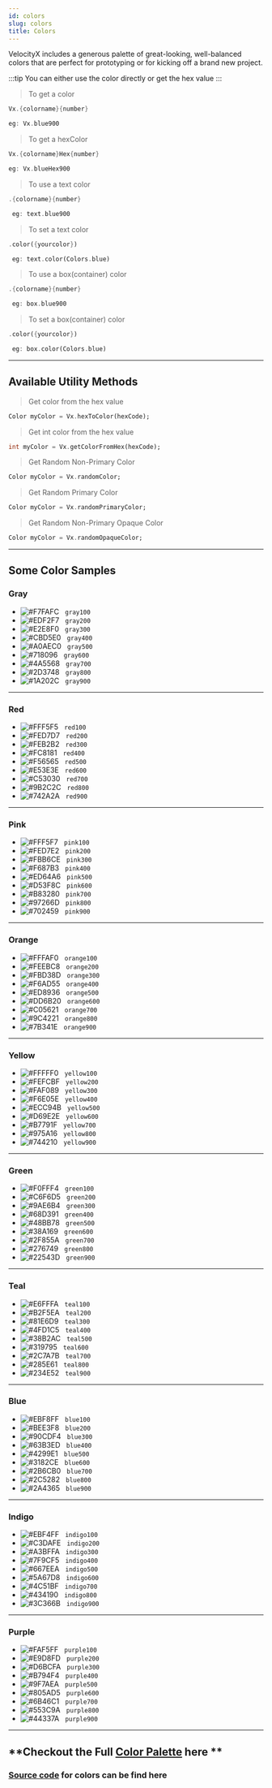 ```yaml
---
id: colors
slug: colors
title: Colors
---
```


VelocityX includes a generous palette of great-looking, well-balanced colors that are perfect for prototyping or for kicking off a brand new project.

:::tip
You can either use the color directly or get the hex value
:::

> To get a color

```dart
Vx.{colorname}{number}

eg: Vx.blue900
```

> To get a hexColor

```dart
Vx.{colorname}Hex{number}

eg: Vx.blueHex900
```

> To use a text color

```dart
.{colorname}{number}

 eg: text.blue900
```

> To set a text color

```dart
.color({yourcolor})

 eg: text.color(Colors.blue)
```

> To use a box(container) color

```dart
.{colorname}{number}

 eg: box.blue900
```

> To set a box(container) color

```dart
.color({yourcolor})

 eg: box.color(Colors.blue)
```

---

## Available Utility Methods

> Get color from the hex value

```dart
Color myColor = Vx.hexToColor(hexCode);
```

> Get int color from the hex value

```dart
int myColor = Vx.getColorFromHex(hexCode);
```

> Get Random Non-Primary Color

```dart
Color myColor = Vx.randomColor;
```

> Get Random Primary Color

```dart
Color myColor = Vx.randomPrimaryColor;
```

> Get Random Non-Primary Opaque Color

```dart
Color myColor = Vx.randomOpaqueColor;
```

---

## Some Color Samples

### Gray

- ![#F7FAFC](https://via.placeholder.com/35/F7FAFC/000000?text=+) &nbsp; `gray100`
- ![#EDF2F7](https://via.placeholder.com/35/EDF2F7/000000?text=+) &nbsp; `gray200`
- ![#E2E8F0](https://via.placeholder.com/35/E2E8F0/000000?text=+) &nbsp; `gray300`
- ![#CBD5E0](https://via.placeholder.com/35/CBD5E0/000000?text=+) &nbsp; `gray400`
- ![#A0AEC0](https://via.placeholder.com/35/A0AEC0/000000?text=+) &nbsp; `gray500`
- ![#718096](https://via.placeholder.com/35/718096/000000?text=+) &nbsp; `gray600`
- ![#4A5568](https://via.placeholder.com/35/4A5568/000000?text=+) &nbsp; `gray700`
- ![#2D3748](https://via.placeholder.com/35/2D3748/000000?text=+) &nbsp; `gray800`
- ![#1A202C](https://via.placeholder.com/35/1A202C/000000?text=+) &nbsp; `gray900`

---

### Red

- ![#FFF5F5](https://via.placeholder.com/35/FFF5F5/000000?text=+) &nbsp; `red100`
- ![#FED7D7](https://via.placeholder.com/35/FED7D7/000000?text=+) &nbsp; `red200`
- ![#FEB2B2](https://via.placeholder.com/35/FEB2B2/000000?text=+) &nbsp; `red300`
- ![#FC8181](https://via.placeholder.com/35/FC8181/000000?text=+) &nbsp; `red400`
- ![#F56565](https://via.placeholder.com/35/F56565/000000?text=+) &nbsp; `red500`
- ![#E53E3E](https://via.placeholder.com/35/E53E3E/000000?text=+) &nbsp; `red600`
- ![#C53030](https://via.placeholder.com/35/C53030/000000?text=+) &nbsp; `red700`
- ![#9B2C2C](https://via.placeholder.com/35/9B2C2C/000000?text=+) &nbsp; `red800`
- ![#742A2A](https://via.placeholder.com/35/742A2A/000000?text=+) &nbsp; `red900`

---

### Pink

- ![#FFF5F7](https://via.placeholder.com/35/FFF5F7/000000?text=+) &nbsp; `pink100`
- ![#FED7E2](https://via.placeholder.com/35/FED7E2/000000?text=+) &nbsp; `pink200`
- ![#FBB6CE](https://via.placeholder.com/35/FBB6CE/000000?text=+) &nbsp; `pink300`
- ![#F687B3](https://via.placeholder.com/35/F687B3/000000?text=+) &nbsp; `pink400`
- ![#ED64A6](https://via.placeholder.com/35/ED64A6/000000?text=+) &nbsp; `pink500`
- ![#D53F8C](https://via.placeholder.com/35/D53F8C/000000?text=+) &nbsp; `pink600`
- ![#B83280](https://via.placeholder.com/35/B83280/000000?text=+) &nbsp; `pink700`
- ![#97266D](https://via.placeholder.com/35/97266D/000000?text=+) &nbsp; `pink800`
- ![#702459](https://via.placeholder.com/35/702459/000000?text=+) &nbsp; `pink900`

---

### Orange

- ![#FFFAF0](https://via.placeholder.com/35/FFFAF0/000000?text=+) &nbsp; `orange100`
- ![#FEEBC8](https://via.placeholder.com/35/FEEBC8/000000?text=+) &nbsp; `orange200`
- ![#FBD38D](https://via.placeholder.com/35/FBD38D/000000?text=+) &nbsp; `orange300`
- ![#F6AD55](https://via.placeholder.com/35/F6AD55/000000?text=+) &nbsp; `orange400`
- ![#ED8936](https://via.placeholder.com/35/ED8936/000000?text=+) &nbsp; `orange500`
- ![#DD6B20](https://via.placeholder.com/35/DD6B20/000000?text=+) &nbsp; `orange600`
- ![#C05621](https://via.placeholder.com/35/C05621/000000?text=+) &nbsp; `orange700`
- ![#9C4221](https://via.placeholder.com/35/9C4221/000000?text=+) &nbsp; `orange800`
- ![#7B341E](https://via.placeholder.com/35/7B341E/000000?text=+) &nbsp; `orange900`

---

### Yellow

- ![#FFFFF0](https://via.placeholder.com/35/FFFFF0/000000?text=+) &nbsp; `yellow100`
- ![#FEFCBF](https://via.placeholder.com/35/FEFCBF/000000?text=+) &nbsp; `yellow200`
- ![#FAF089](https://via.placeholder.com/35/FAF089/000000?text=+) &nbsp; `yellow300`
- ![#F6E05E](https://via.placeholder.com/35/F6E05E/000000?text=+) &nbsp; `yellow400`
- ![#ECC94B](https://via.placeholder.com/35/ECC94B/000000?text=+) &nbsp; `yellow500`
- ![#D69E2E](https://via.placeholder.com/35/D69E2E/000000?text=+) &nbsp; `yellow600`
- ![#B7791F](https://via.placeholder.com/35/B7791F/000000?text=+) &nbsp; `yellow700`
- ![#975A16](https://via.placeholder.com/35/975A16/000000?text=+) &nbsp; `yellow800`
- ![#744210](https://via.placeholder.com/35/744210/000000?text=+) &nbsp; `yellow900`

---

### Green

- ![#F0FFF4](https://via.placeholder.com/35/F0FFF4/000000?text=+) &nbsp; `green100`
- ![#C6F6D5](https://via.placeholder.com/35/C6F6D5/000000?text=+) &nbsp; `green200`
- ![#9AE6B4](https://via.placeholder.com/35/9AE6B4/000000?text=+) &nbsp; `green300`
- ![#68D391](https://via.placeholder.com/35/68D391/000000?text=+) &nbsp; `green400`
- ![#48BB78](https://via.placeholder.com/35/48BB78/000000?text=+) &nbsp; `green500`
- ![#38A169](https://via.placeholder.com/35/38A169/000000?text=+) &nbsp; `green600`
- ![#2F855A](https://via.placeholder.com/35/2F855A/000000?text=+) &nbsp; `green700`
- ![#276749](https://via.placeholder.com/35/276749/000000?text=+) &nbsp; `green800`
- ![#22543D](https://via.placeholder.com/35/22543D/000000?text=+) &nbsp; `green900`

---

### Teal

- ![#E6FFFA](https://via.placeholder.com/35/E6FFFA/000000?text=+) &nbsp; `teal100`
- ![#B2F5EA](https://via.placeholder.com/35/B2F5EA/000000?text=+) &nbsp; `teal200`
- ![#81E6D9](https://via.placeholder.com/35/81E6D9/000000?text=+) &nbsp; `teal300`
- ![#4FD1C5](https://via.placeholder.com/35/4FD1C5/000000?text=+) &nbsp; `teal400`
- ![#38B2AC](https://via.placeholder.com/35/38B2AC/000000?text=+) &nbsp; `teal500`
- ![#319795](https://via.placeholder.com/35/319795/000000?text=+) &nbsp; `teal600`
- ![#2C7A7B](https://via.placeholder.com/35/2C7A7B/000000?text=+) &nbsp; `teal700`
- ![#285E61](https://via.placeholder.com/35/285E61/000000?text=+) &nbsp; `teal800`
- ![#234E52](https://via.placeholder.com/35/234E52/000000?text=+) &nbsp; `teal900`

---

### Blue

- ![#EBF8FF](https://via.placeholder.com/35/EBF8FF/000000?text=+) &nbsp; `blue100`
- ![#BEE3F8](https://via.placeholder.com/35/BEE3F8/000000?text=+) &nbsp; `blue200`
- ![#90CDF4](https://via.placeholder.com/35/90CDF4/000000?text=+) &nbsp; `blue300`
- ![#63B3ED](https://via.placeholder.com/35/63B3ED/000000?text=+) &nbsp; `blue400`
- ![#4299E1](https://via.placeholder.com/35/4299E1/000000?text=+) &nbsp; `blue500`
- ![#3182CE](https://via.placeholder.com/35/3182CE/000000?text=+) &nbsp; `blue600`
- ![#2B6CB0](https://via.placeholder.com/35/2B6CB0/000000?text=+) &nbsp; `blue700`
- ![#2C5282](https://via.placeholder.com/35/2C5282/000000?text=+) &nbsp; `blue800`
- ![#2A4365](https://via.placeholder.com/35/2A4365/000000?text=+) &nbsp; `blue900`

---

### Indigo

- ![#EBF4FF](https://via.placeholder.com/35/EBF4FF/000000?text=+) &nbsp; `indigo100`
- ![#C3DAFE](https://via.placeholder.com/35/C3DAFE/000000?text=+) &nbsp; `indigo200`
- ![#A3BFFA](https://via.placeholder.com/35/A3BFFA/000000?text=+) &nbsp; `indigo300`
- ![#7F9CF5](https://via.placeholder.com/35/7F9CF5/000000?text=+) &nbsp; `indigo400`
- ![#667EEA](https://via.placeholder.com/35/667EEA/000000?text=+) &nbsp; `indigo500`
- ![#5A67D8](https://via.placeholder.com/35/5A67D8/000000?text=+) &nbsp; `indigo600`
- ![#4C51BF](https://via.placeholder.com/35/4C51BF/000000?text=+) &nbsp; `indigo700`
- ![#434190](https://via.placeholder.com/35/434190/000000?text=+) &nbsp; `indigo800`
- ![#3C366B](https://via.placeholder.com/35/3C366B/000000?text=+) &nbsp; `indigo900`

---

### Purple

- ![#FAF5FF](https://via.placeholder.com/35/FAF5FF/000000?text=+) &nbsp; `purple100`
- ![#E9D8FD](https://via.placeholder.com/35/E9D8FD/000000?text=+) &nbsp; `purple200`
- ![#D6BCFA](https://via.placeholder.com/35/D6BCFA/000000?text=+) &nbsp; `purple300`
- ![#B794F4](https://via.placeholder.com/35/B794F4/000000?text=+) &nbsp; `purple400`
- ![#9F7AEA](https://via.placeholder.com/35/9F7AEA/000000?text=+) &nbsp; `purple500`
- ![#805AD5](https://via.placeholder.com/35/805AD5/000000?text=+) &nbsp; `purple600`
- ![#6B46C1](https://via.placeholder.com/35/6B46C1/000000?text=+) &nbsp; `purple700`
- ![#553C9A](https://via.placeholder.com/35/553C9A/000000?text=+) &nbsp; `purple800`
- ![#44337A](https://via.placeholder.com/35/44337A/000000?text=+) &nbsp; `purple900`

---

## **Checkout the Full [Color Palette](https://tailwindcss.com/docs/customizing-colors#color-palette-reference) here **

### [Source code](https://github.com/iampawan/VelocityX/blob/dev%23null-safety/lib/src/velocity_xx.dart) for colors can be find here
